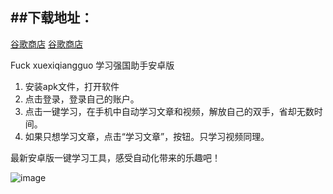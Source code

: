 ##下载地址：<br>
------------------
[谷歌商店](https://play.google.com/store/apps/details?id=cn.mkblog.www.mkbrowser)
<a href="https://play.google.com/store/apps/details?id=cn.mkblog.www.mkbrowser"> 谷歌商店 </a>


Fuck xuexiqiangguo 学习强国助手安卓版
1. 安装apk文件，打开软件
2. 点击登录，登录自己的账户。
3. 点击一键学习，在手机中自动学习文章和视频，解放自己的双手，省却无数时间。
4. 如果只想学习文章，点击“学习文章”，按钮。只学习视频同理。

最新安卓版一键学习工具，感受自动化带来的乐趣吧！


![image](https://github.com/numberone0001/Fuck-xuexiqiangguo-android/blob/master/images/xxqg.jpg)
